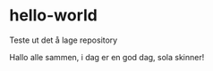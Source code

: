 # hello-world
Teste ut det å lage repository

Hallo alle sammen, i dag er en god dag, sola skinner!
